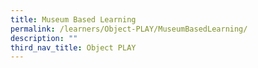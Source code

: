 ```yaml
---
title: Museum Based Learning
permalink: /learners/Object-PLAY/MuseumBasedLearning/
description: ""
third_nav_title: Object PLAY
---
```


